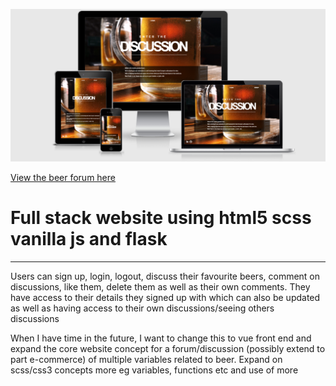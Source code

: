 ![Responsiveness](website\static\img\Responsiveness.png)

[View the beer forum here](https://beerforum.herokuapp.com/)

# Full stack website using html5 scss vanilla js and flask

---

Users can sign up, login, logout, discuss their favourite beers, comment on discussions, like them, delete them as well as their own comments. They have access to their details they signed up with which can also be updated as well as having access to their own discussions/seeing others discussions

When I have time in the future, I want to change this to vue front end and expand the core website concept for a forum/discussion (possibly extend to part e-commerce) of multiple variables related to beer. Expand on scss/css3 concepts more eg variables, functions etc and use of more
